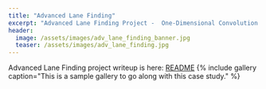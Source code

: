 ```yaml
---
title: "Advanced Lane Finding"
excerpt: "Advanced Lane Finding Project -  One-Dimensional Convolution Methods for Detection of Lane Lines on Roads Which Curve."
header:
  image: /assets/images/adv_lane_finding_banner.jpg
  teaser: /assets/images/adv_lane_finding.jpg
---
```


Advanced Lane Finding project writeup is here: [README](https://github.com/scollins83/CarND-Advanced-Lane-Lines/blob/master/README.md)
{% include gallery caption="This is a sample gallery to go along with this case study." %}
